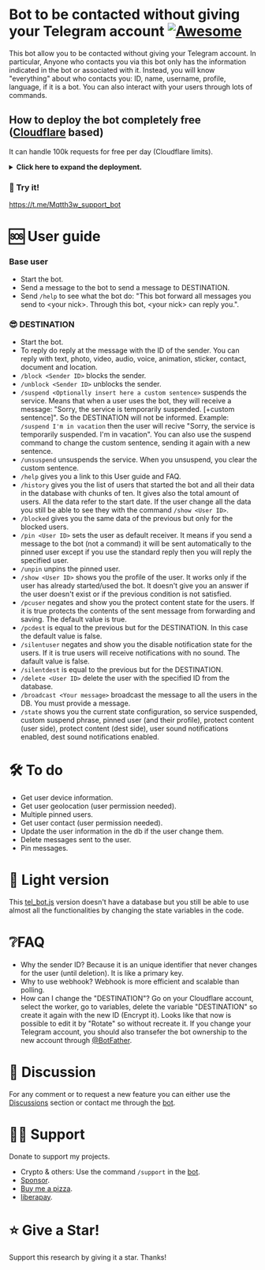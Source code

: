 # Bot to be contacted without giving your Telegram account [![Awesome](https://cdn.jsdelivr.net/gh/sindresorhus/awesome@d7305f38d29fed78fa85652e3a63e154dd8e8829/media/badge.svg)](https://github.com/sindresorhus/awesome#readme)

This bot allow you to be contacted without giving your Telegram account. In particular, Anyone who contacts you via this bot only has the information indicated in the bot or associated with it. Instead, you will know "everything" about who contacts you: ID, name, username, profile, language, if it is a bot. You can also interact with your users through lots of commands.


## How to deploy the bot completely free ([Cloudflare](https://www.cloudflare.com/) based)
It can handle 100k requests for free per day (Cloudflare limits).

<details closed>
<summary><b>Click here to expand the deployment. </b></summary>
  
 The deployment only takes 10 minutes even though it seems endless.
  
- Create a new bot on telegram with [@BotFather](https://telegram.me/BotFather). Save the api token for future use.
- Create a Cloudflare account and click add a website or application.
- Go to workers & pages then create a new worker so deploy it.
- Click edit so replace the code with the content of [tel_bot_db.js](./tel_bot_db.js). Change the variable "nick" in the first lines with your custom nick, then deploy it.
- Click configure worker, go to setting, go to variables.
- Add the varible DESTINATION. Which is the unique Telegram ID of who have to be contacted.
- Add the variable API_KEY. Which is the bot api token.
- Add the variable SECRET_TOKEN. Generate its value through the script [gen_token.py](./gen_token.py). You can also type it with your hands (1-256 characters. Only characters `A-Z`, `a-z`, `0-9`, `_` and `-` are allowed). Save it for future use.
- Encrypt all variables and save.
- ### DB setup
  Follow the instructions in the DB setup [file](./README2.md).

- ### Webhook
  Open the following link after substitution to configure webhook.
  ```
  https://api.telegram.org/bot<replace with your bot api token>/setWebhook?url=<replace with your worker url>&secret_token=<replace with your secret token>
  ```
  You should see something like {"ok":true,"result":true,"description":"Webhook was set"} then the bot works.
  <br><br>
  If you filled wrong info or need to update info you can delete webhook and then you can set it again. Open the following link after substitution to delete webhook.
  ```
  https://api.telegram.org/bot<replace with your bot api token>/deleteWebhook
  ```

</details>

### 🤌 Try it! 
https://t.me/Mqtth3w_support_bot


# 🆘 User guide 
### Base user
- Start the bot.
- Send a message to the bot to send a message to DESTINATION.
- Send `/help` to see what the bot do: "This bot forward all messages you send to &lt;your nick&gt;. Through this bot, &lt;your nick&gt; can reply you.".
### 😎 DESTINATION 
- Start the bot.
- To reply do reply at the message with the ID of the sender. You can reply with text, photo, video, audio, voice, animation, sticker, contact, document and location.
- `/block <Sender ID>` blocks the sender. <!-- &lt;replace with senderID&gt; -->
- `/unblock <Sender ID>` unblocks the sender.
- `/suspend <Optionally insert here a custom sentence>` suspends the service. Means that when a user uses the bot, they will receive a message: "Sorry, the service is temporarily suspended. [+custom sentence]". So the DESTINATION will not be informed. Example: `/suspend I'm in vacation` then the user will recive "Sorry, the service is temporarily suspended. I'm in vacation". You can also use the suspend command to change the custom sentence, sending it again with a new sentence.
- `/unsuspend` unsuspends the service. When you unsuspend, you clear the custom sentence.
- `/help` gives you a link to this User guide and FAQ.
- `/history` gives you the list of users that started the bot and all their data in the database with chunks of ten. It gives also the total amount of users. All the data refer to the start date. If the user change all the data you still be able to see they with the command `/show <User ID>`. 
- `/blocked` gives you the same data of the previous but only for the blocked users.
- `/pin <User ID>` sets the user as default receiver. It means if you send a message to the bot (not a command) it will be sent automatically to the pinned user except if you use the standard reply then you will reply the specified user.
- `/unpin` unpins the pinned user.
- `/show <User ID>` shows you the profile of the user. It works only if the user has already started/used the bot. It doesn't give you an answer if the user doesn't exist or if the previous condition is not satisfied.
- `/pcuser` negates and show you the protect content state for the users. If it is true protects the contents of the sent message from forwarding and saving. The default value is true.
- `/pcdest` is equal to the previous but for the DESTINATION. In this case the default value is false.
- `/silentuser` negates and show you the disable notification state for the users. If it is true users will receive notifications with no sound. The dafault value is false.
- `/silentdest` is equal to the previous but for the DESTINATION.
- `/delete <User ID>` delete the user with the specified ID from the database.
- `/broadcast <Your message>` broadcast the message to all the users in the DB. You must provide a message.
- `/state` shows you the current state configuration, so service suspended, custom suspend phrase, pinned user (and their profile), protect content (user side), protect content (dest side), user sound notifications enabled, dest sound notifications enabled.

# 🛠️ To do 
- Get user device information.
- Get user geolocation (user permission needed).
- Multiple pinned users.
- Get user contact (user permission needed).
- Update the user information in the db if the user change them.
- Delete messages sent to the user.
- Pin messages.

# 🤏 Light version 
This [tel_bot.js](./tel_bot.js) version doesn't have a database but you still be able to use almost all the functionalities by changing the state variables in the code.

# ❔FAQ 
- Why the sender ID? Because it is an unique identifier that never changes for the user (until deletion). It is like a primary key.
- Why to use webhook? Webhook is more efficient and scalable than polling.
- How can I change the "DESTINATION"? Go on your Cloudflare account, select the worker, go to variables, delete the variable "DESTINATION" so create it again with the new ID (Encrypt it). Looks like that now is possible to edit it by "Rotate" so without recreate it. If you change your Telegram account, you should also transefer the bot ownership to the new account through [@BotFather](https://telegram.me/BotFather).

# 💭 Discussion 
For any comment or to request a new feature you can either use the [Discussions](https://github.com/Mqtth3w/Forwarder-Telegram-bot/discussions) section or contact me through the [bot](https://t.me/Mqtth3w_support_bot).

# 🫶🏼 Support 
Donate to support my projects. 
- Crypto & others: Use the command `/support` in the [bot](https://t.me/Mqtth3w_support_bot).
- [Sponsor](https://github.com/sponsors/Mqtth3w).
- [Buy me a pizza](https://buymeacoffee.com/mqtth3w).
- [liberapay](https://liberapay.com/mqtth3w).

# ⭐ Give a Star!
Support this research by giving it a star. Thanks!
